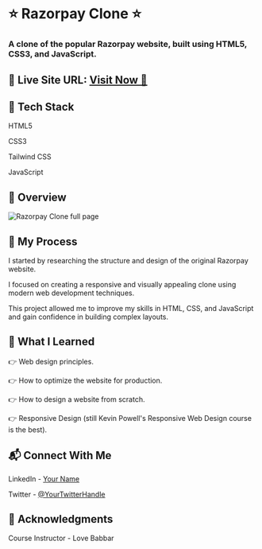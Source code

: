 <h1> ⭐ Razorpay Clone ⭐ </h1> 
<h3> A clone of the popular Razorpay website, built using HTML5, CSS3, and JavaScript. </h3>


<h2> 📌 Live Site URL: <a href="https://razorpayp.netlify.app/"> Visit Now 🚀 </a> </h2>

<h2> 📌 Tech Stack </h2>
<p>HTML5</p>
<p>CSS3</p>
<p>Tailwind CSS</p>
<p>JavaScript</p>

<h2> 📌 Overview </h2> 

![Razorpay Clone full page](https://github.com/PraffulPatel27/Razorpay-clone/assets/110104505/57aaba66-31b9-47e7-8885-7d8d2ebccd82) 

<h2> 📌 My Process </h2>
<p> I started by researching the structure and design of the original Razorpay website. </p>
<p> I focused on creating a responsive and visually appealing clone using modern web development techniques. </p>
<p> This project allowed me to improve my skills in HTML, CSS, and JavaScript and gain confidence in building complex layouts. </p>

<h2> 📌 What I Learned </h2>
<p> 👉 Web design principles. </p>
<p> 👉 How to optimize the website for production. </p>
<p> 👉 How to design a website from scratch. </p>
<p> 👉 Responsive Design (still Kevin Powell's Responsive Web Design course is the best). </p>

<h2> 📬 Connect With Me </h2>
<p> LinkedIn - <a href="https://www.linkedin.com">Your Name</a> </p>
<p> Twitter - <a href="https://www.twitter.com"> @YourTwitterHandle</a> </p> 

<h2> 📌 Acknowledgments </h2>
<p> Course Instructor - Love Babbar </p> 
